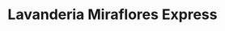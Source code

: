 ---
title: "Lavanderia Miraflores Express"
url: /miraflores/lavanderia-miraflores-express/
shop: lavandería
---